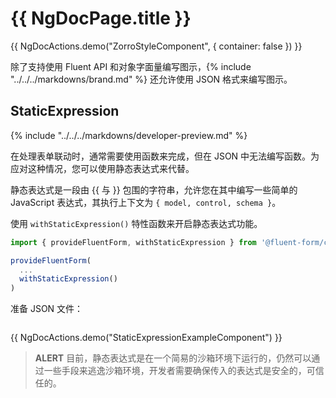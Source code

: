 # {{ NgDocPage.title }}

{{ NgDocActions.demo("ZorroStyleComponent", { container: false }) }}

除了支持使用 Fluent API 和对象字面量编写图示，{% include "../../../markdowns/brand.md" %} 还允许使用 JSON 格式来编写图示。

## StaticExpression

{% include "../../../markdowns/developer-preview.md" %}

在处理表单联动时，通常需要使用函数来完成，但在 JSON 中无法编写函数。为应对这种情况，您可以使用静态表达式来代替。

静态表达式是一段由 \{\{ 与 \}\} 包围的字符串，允许您在其中编写一些简单的 JavaScript 表达式，其执行上下文为 `{ model, control, schema }`。

使用 `withStaticExpression()` 特性函数来开启静态表达式功能。

```ts
import { provideFluentForm, withStaticExpression } from '@fluent-form/core';

provideFluentForm(
  ...
  withStaticExpression()
)
```

准备 JSON 文件：

```json name="schema.json" file="./examples/static-expression/schema.json" {11}
```

{{ NgDocActions.demo("StaticExpressionExampleComponent") }}

> **ALERT**
> 目前，静态表达式是在一个简易的沙箱环境下运行的，仍然可以通过一些手段来逃逸沙箱环境，开发者需要确保传入的表达式是安全的，可信任的。
